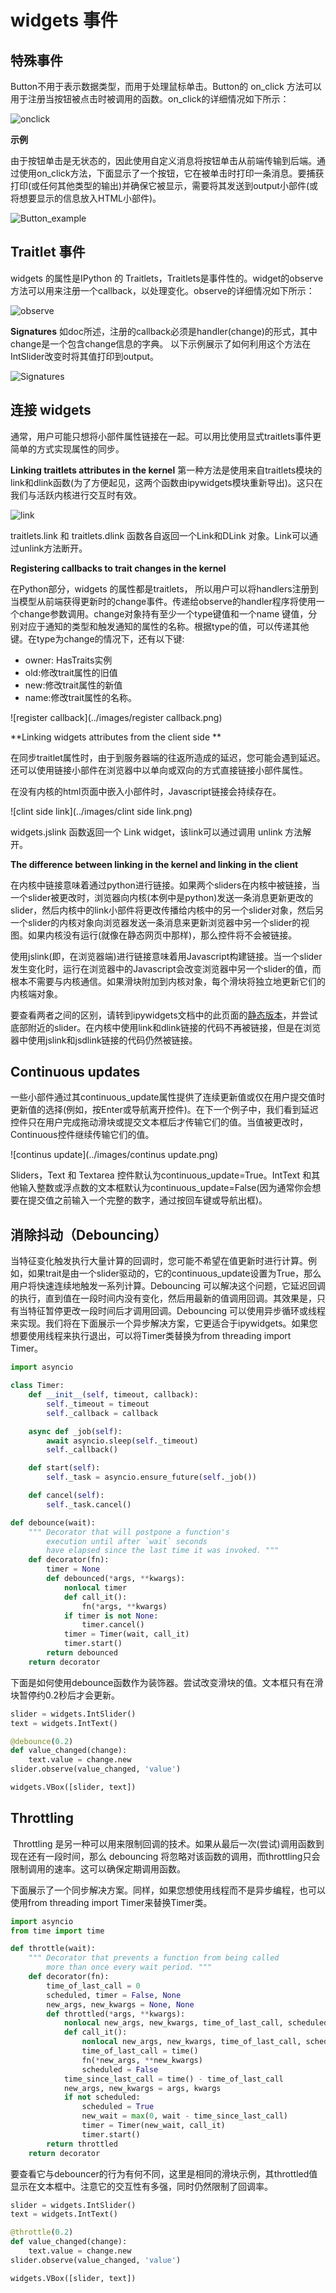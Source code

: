 # widgets 事件

## 特殊事件
Button不用于表示数据类型，而用于处理鼠标单击。Button的 on_click 方法可以用于注册当按钮被点击时被调用的函数。on_click的详细情况如下所示：

![onclick](../images/onclick.png)

**示例**

由于按钮单击是无状态的，因此使用自定义消息将按钮单击从前端传输到后端。通过使用on_click方法，下面显示了一个按钮，它在被单击时打印一条消息。要捕获打印(或任何其他类型的输出)并确保它被显示，需要将其发送到output小部件(或将想要显示的信息放入HTML小部件)。

![Button_example](../images/Button_example.png)



## Traitlet 事件

widgets 的属性是IPython 的 Traitlets，Traitlets是事件性的。widget的observe方法可以用来注册一个callback，以处理变化。observe的详细情况如下所示：

![observe](../images/observe.png)

**Signatures**
如doc所述，注册的callback必须是handler(change)的形式，其中change是一个包含change信息的字典。
以下示例展示了如何利用这个方法在IntSlider改变时将其值打印到output。

![Signatures](../images/Signatures.png)


## 连接 widgets
通常，用户可能只想将小部件属性链接在一起。可以用比使用显式traitlets事件更简单的方式实现属性的同步。

**Linking traitlets attributes in the kernel**
第一种方法是使用来自traitlets模块的link和dlink函数(为了方便起见，这两个函数由ipywidgets模块重新导出)。这只在我们与活跃内核进行交互时有效。

![link](../images/link.png)

traitlets.link 和 traitlets.dlink 函数各自返回一个Link和DLink 对象。Link可以通过unlink方法断开。



**Registering callbacks to trait changes in the kernel**

在Python部分，widgets 的属性都是traitlets， 所以用户可以将handlers注册到当模型从前端获得更新时的change事件。传递给observe的handler程序将使用一个change参数调用。change对象持有至少一个type键值和一个name 键值，分别对应于通知的类型和触发通知的属性的名称。根据type的值，可以传递其他键。在type为change的情况下，还有以下键:

- owner: HasTraits实例
- old:修改trait属性的旧值
- new:修改trait属性的新值
- name:修改trait属性的名称。

![register callback](../images/register callback.png)

**Linking widgets attributes from the client side **

在同步traitlet属性时，由于到服务器端的往返所造成的延迟，您可能会遇到延迟。还可以使用链接小部件在浏览器中以单向或双向的方式直接链接小部件属性。

在没有内核的html页面中嵌入小部件时，Javascript链接会持续存在。

![clint side link](../images/clint side link.png)

widgets.jslink 函数返回一个 Link  widget，该link可以通过调用 unlink 方法解开。

**The difference between linking in the kernel and linking in the client**

在内核中链接意味着通过python进行链接。如果两个sliders在内核中被链接，当一个slider被更改时，浏览器向内核(本例中是python)发送一条消息更新更改的slider，然后内核中的link小部件将更改传播给内核中的另一个slider对象，然后另一个slider的内核对象向浏览器发送一条消息来更新浏览器中另一个slider的视图。如果内核没有运行(就像在静态网页中那样)，那么控件将不会被链接。

使用jslink(即，在浏览器端)进行链接意味着用Javascript构建链接。当一个slider发生变化时，运行在浏览器中的Javascript会改变浏览器中另一个slider的值，而根本不需要与内核通信。如果滑块附加到内核对象，每个滑块将独立地更新它们的内核端对象。

要查看两者之间的区别，请转到ipywidgets文档中的此页面的[静态版本](http://ipywidgets.readthedocs.io/en/latest/examples/Widget%20Events.html)，并尝试底部附近的slider。在内核中使用link和dlink链接的代码不再被链接，但是在浏览器中使用jslink和jsdlink链接的代码仍然被链接。



## Continuous updates

一些小部件通过其continuous_update属性提供了连续更新值或仅在用户提交值时更新值的选择(例如，按Enter或导航离开控件)。在下一个例子中，我们看到延迟控件只在用户完成拖动滑块或提交文本框后才传输它们的值。当值被更改时，Continuous控件继续传输它们的值。

![continus update](../images/continus update.png)

Sliders，Text 和 Textarea 控件默认为continuous_update=True。IntText 和其他输入整数或浮点数的文本框默认为continuous_update=False(因为通常你会想要在提交值之前输入一个完整的数字，通过按回车键或导航出框)。



##  消除抖动（Debouncing）
​        当特征变化触发执行大量计算的回调时，您可能不希望在值更新时进行计算。例如，如果trait是由一个slider驱动的，它的continuous_update设置为True，那么用户将快速连续地触发一系列计算。
​        Debouncing 可以解决这个问题，它延迟回调的执行，直到值在一段时间内没有变化，然后用最新的值调用回调。其效果是，只有当特征暂停更改一段时间后才调用回调。
​        Debouncing 可以使用异步循环或线程来实现。我们将在下面展示一个异步解决方案，它更适合于ipywidgets。如果您想要使用线程来执行退出，可以将Timer类替换为from threading import Timer。

```python
import asyncio

class Timer:
    def __init__(self, timeout, callback):
        self._timeout = timeout
        self._callback = callback

    async def _job(self):
        await asyncio.sleep(self._timeout)
        self._callback()

    def start(self):
        self._task = asyncio.ensure_future(self._job())

    def cancel(self):
        self._task.cancel()

def debounce(wait):
    """ Decorator that will postpone a function's
        execution until after `wait` seconds
        have elapsed since the last time it was invoked. """
    def decorator(fn):
        timer = None
        def debounced(*args, **kwargs):
            nonlocal timer
            def call_it():
                fn(*args, **kwargs)
            if timer is not None:
                timer.cancel()
            timer = Timer(wait, call_it)
            timer.start()
        return debounced
    return decorator
```

下面是如何使用debounce函数作为装饰器。尝试改变滑块的值。文本框只有在滑块暂停约0.2秒后才会更新。

```python
slider = widgets.IntSlider()
text = widgets.IntText()

@debounce(0.2)
def value_changed(change):
    text.value = change.new
slider.observe(value_changed, 'value')

widgets.VBox([slider, text])
```

##  Throttling

​       Throttling 是另一种可以用来限制回调的技术。如果从最后一次(尝试)调用函数到现在还有一段时间，那么 debouncing 将忽略对该函数的调用，而throttling只会限制调用的速率。这可以确保定期调用函数。

​       下面展示了一个同步解决方案。同样，如果您想使用线程而不是异步编程，也可以使用from threading import Timer来替换Timer类。

```python
import asyncio
from time import time

def throttle(wait):
    """ Decorator that prevents a function from being called
        more than once every wait period. """
    def decorator(fn):
        time_of_last_call = 0
        scheduled, timer = False, None
        new_args, new_kwargs = None, None
        def throttled(*args, **kwargs):
            nonlocal new_args, new_kwargs, time_of_last_call, scheduled, timer
            def call_it():
                nonlocal new_args, new_kwargs, time_of_last_call, scheduled, timer
                time_of_last_call = time()
                fn(*new_args, **new_kwargs)
                scheduled = False
            time_since_last_call = time() - time_of_last_call
            new_args, new_kwargs = args, kwargs
            if not scheduled:
                scheduled = True
                new_wait = max(0, wait - time_since_last_call)
                timer = Timer(new_wait, call_it)
                timer.start()
        return throttled
    return decorator
```

要查看它与debouncer的行为有何不同，这里是相同的滑块示例，其throttled值显示在文本框中。注意它的交互性有多强，同时仍然限制了回调率。

```python
slider = widgets.IntSlider()
text = widgets.IntText()

@throttle(0.2)
def value_changed(change):
    text.value = change.new
slider.observe(value_changed, 'value')

widgets.VBox([slider, text])
